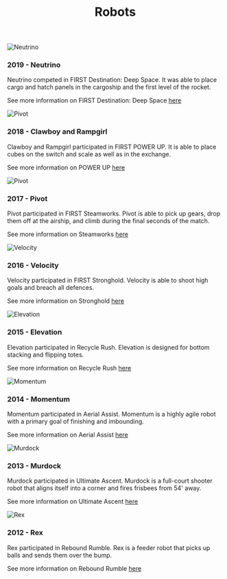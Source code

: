﻿---
layout: team
title: Robots
files: |
 <link href="/resources/css/snav.css" rel="stylesheet">
 <link href="/resources/css/card.css" rel="stylesheet">
---
<main role="main">
	<div class="album py-4">
		<div class="container">
			<div class="row">
				<div class="col-md-4">
					<div class="card mb-4 box-shadow">
						<img class="img-fluid" alt="Neutrino" src="/resources/img/neutrino.jpg">
						<div class="card-body">
							<h3 class="card-text">2019 - Neutrino</h3>
							<p class="card-text">Neutrino competed in FIRST Destination: Deep Space. It was able to place cargo and hatch panels in the cargoship and the first level of the rocket.</p>
							<p class="card-text">See more information on FIRST Destination: Deep Space
								<a href="/first/2019">here</a>
							</p>
						</div>
					</div>
				</div>
				<div class="col-md-4">
					<div class="card mb-4 box-shadow">
						<img class="img-fluid" alt="Pivot" src="/resources/img/clawboyandrampgirl.JPG">
						<div class="card-body">
							<h3 class="card-text">2018 - Clawboy and Rampgirl</h3>
							<p class="card-text">Clawboy and Rampgirl participated in FIRST POWER UP. It is able to place cubes on the switch and scale as well as in the exchange.</p>
							<p class="card-text">See more information on POWER UP
								<a href="/first/2018">here</a>
							</p>
						</div>
					</div>
				</div>
				<div class="col-md-4">
					<div class="card mb-4 box-shadow">
						<img class="img-fluid" alt="Pivot" src="/resources/img/pivot.jpg">
						<div class="card-body">
							<h3 class="card-text">2017 - Pivot</h3>
							<p class="card-text">Pivot participated in FIRST Steamworks. Pivot is able to pick up gears, drop them off at the airship, and climb during
								the final seconds of the match.</p>
							<p class="card-text">See more information on Steamworks
								<a href="/first/2017">here</a>
							</p>
						</div>
					</div>
				</div>
				<div class="col-md-4">
					<div class="card mb-4 box-shadow">
						<img class="img-fluid" alt="Velocity" src="/resources/img/velocity.jpg">
						<div class="card-body">
							<h3 class="card-text">2016 - Velocity</h3>
							<p class="card-text">Velocity participated in FIRST Stronghold. Velocity is able to shoot high goals and breach all defences.</p>
							<p class="card-text">See more information on Stronghold
								<a href="/first/2016">here</a>
							</p>
						</div>
					</div>
				</div>
				<div class="col-md-4">
					<div class="card mb-4 box-shadow">
						<img class="img-fluid" alt="Elevation" src="/resources/img/elevation.JPG">
						<div class="card-body">
							<h3 class="card-text">2015 - Elevation</h3>
							<p class="card-text">Elevation participated in Recycle Rush. Elevation is designed for bottom stacking and flipping totes.</p>
							<p class="card-text">See more information on Recycle Rush
								<a href="/first/2015">here</a>
							</p>
						</div>
					</div>
				</div>
				<div class="col-md-4">
					<div class="card mb-4 box-shadow">
						<img class="img-fluid" alt="Momentum" src="/resources/img/momentum.jpg">
						<div class="card-body">
							<h3 class="card-text">2014 - Momentum</h3>
							<p class="card-text">Momentum participated in Aerial Assist. Momentum is a highly agile robot with a primary goal of finishing and imbounding.</p>
							<p class="card-text">See more information on Aerial Assist
								<a href="/first/2014">here</a>
							</p>
						</div>
					</div>
				</div>
				<div class="col-md-4">
					<div class="card mb-4 box-shadow">
						<img class="img-fluid" alt="Murdock" src="/resources/img/murdock.jpg">
						<div class="card-body">
							<h3 class="card-text">2013 - Murdock</h3>
							<p class="card-text">Murdock participated in Ultimate Ascent. Murdock is a full-court shooter robot that aligns itself into a corner and
								fires frisbees from 54' away.</p>
							<p class="card-text">See more information on Ultimate Ascent
								<a href="/first/2013">here</a>
							</p>
						</div>
					</div>
				</div>
				<div class="col-md-4">
					<div class="card mb-4 box-shadow">
						<img class="img-fluid" alt="Rex" src="/resources/img/rex.jpg">
						<div class="card-body">
							<h3 class="card-text">2012 - Rex</h3>
							<p class="card-text">Rex participated in Rebound Rumble. Rex is a feeder robot that picks up balls and sends them over the bump.</p>
							<p class="card-text">See more information on Rebound Rumble
								<a href="/first/2012">here</a>
							</p>
						</div>
					</div>
				</div>
			</div>
		</div>
	</div>
</main>
